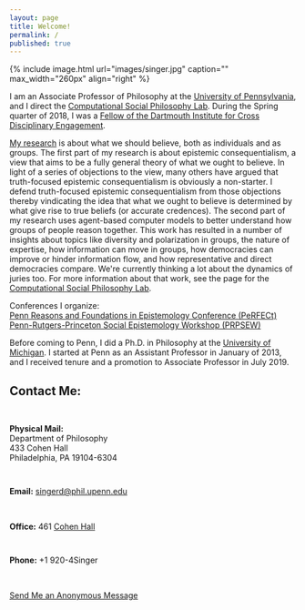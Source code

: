 ```yaml
---
layout: page
title: Welcome!
permalink: /
published: true
---
```

<div style="width: 100%;" markdown="1">
{% include image.html url="images/singer.jpg" caption="" max_width="260px" align="right" %}

I am an Associate Professor of Philosophy at the [University of Pennsylvania](http://philosophy.sas.upenn.edu/), and I direct the [Computational Social Philosophy Lab](/CSPL/).  During the Spring quarter of 2018, I was a [Fellow of the Dartmouth Institute for Cross Disciplinary Engagement](http://ice.dartmouth.edu/fellows-program/daniel-singer).

[My research](http://www.danieljsinger.com/research/) is about what we should believe, both as individuals and as groups. The first part of my research is about epistemic consequentialism, a view that aims to be a fully general theory of what we ought to believe. In light of a series of objections to the view, many others have argued that truth-focused epistemic consequentialism is obviously a non-starter. I defend truth-focused epistemic consequentialism from those objections thereby vindicating the idea that what we ought to believe is determined by what give rise to true beliefs (or accurate credences). The second part of my research uses agent-based computer models to better understand how groups of people reason together. This work has resulted in a number of insights about topics like diversity and polarization in groups, the nature of expertise, how information can move in groups, how democracies can improve or hinder information flow, and how representative and direct democracies compare. We're currently thinking a lot about the dynamics of juries too. For more information about that work, see the page for the [Computational Social Philosophy Lab](/CSPL/).

Conferences I organize:  
[Penn Reasons and Foundations in Epistemology Conference (PeRFECt)](http://www.danieljsinger.com/PeRFECt5/)  
[Penn-Rutgers-Princeton Social Epistemology Workshop (PRPSEW)](http://www.danieljsinger.com/PRPSEW/)

Before coming to Penn, I did a Ph.D. in Philosophy at the [University of Michigan](http://www.lsa.umich.edu/philosophy/). I started at Penn as an Assistant Professor in January of 2013, and I received tenure and a promotion to Associate Professor in July 2019.
</div>


<a id="contact"></a>
<h2>Contact Me:</h2>

<div class="grid-container outline">
  <div class="row" style="padding-bottom: 1em">
    <div class="col-2" style="padding-top: 1em;">
    <p><b>Physical Mail:</b><br />
      Department of Philosophy<br />
      433 Cohen Hall<br />
      Philadelphia, PA 19104-6304</p>
    </div>
    <div class="col-2" style="padding-top: 1em;">
      <p><b>Email:</b> <a href="mailto:singerd@phil.upenn.edu">singerd@phil.upenn.edu</a></p>
      <br />
      <p><b>Office:</b> 461 <a href="http://www.facilities.upenn.edu/maps/locations/cohen-hall-claudia">Cohen Hall</a></p>
    </div>
    <div class="col-2" style="padding-top: 1em;">
      <p><b>Phone:</b> +1 920-4Singer</p>
      <br />
      <p><a href="http://www.danieljsinger.com/anonmessage/">Send Me an Anonymous Message</a></p>
    </div>
  </div>
</div>
